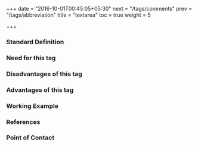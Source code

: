 +++
date = "2016-10-01T00:45:05+05:30"
next = "/tags/comments"
prev = "/tags/abbreviation"
title = "textarea"
toc = true
weight = 5

+++

<h3>Standard Definition</h3>

<h3>Need for this tag</h3>

<h3>Disadvantages of this tag</h3>

<h3>Advantages of this tag</h3>

<h3>Working Example</h3>

<h3>References</h3>

<h3>Point of Contact</h3>
